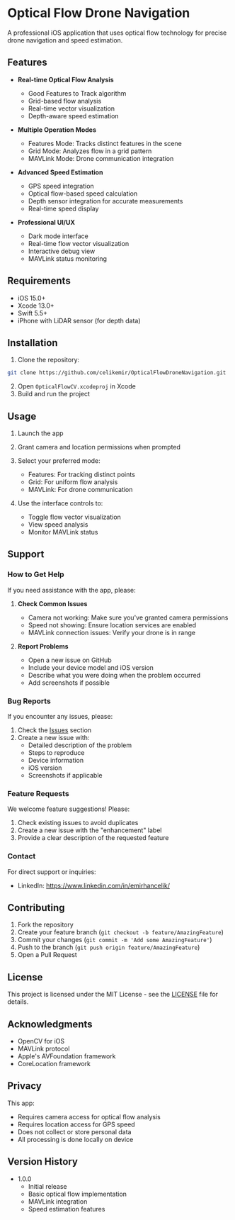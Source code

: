 # Optical Flow Drone Navigation

A professional iOS application that uses optical flow technology for precise drone navigation and speed estimation.

## Features

- **Real-time Optical Flow Analysis**
  - Good Features to Track algorithm
  - Grid-based flow analysis
  - Real-time vector visualization
  - Depth-aware speed estimation

- **Multiple Operation Modes**
  - Features Mode: Tracks distinct features in the scene
  - Grid Mode: Analyzes flow in a grid pattern
  - MAVLink Mode: Drone communication integration

- **Advanced Speed Estimation**
  - GPS speed integration
  - Optical flow-based speed calculation
  - Depth sensor integration for accurate measurements
  - Real-time speed display

- **Professional UI/UX**
  - Dark mode interface
  - Real-time flow vector visualization
  - Interactive debug view
  - MAVLink status monitoring

## Requirements

- iOS 15.0+
- Xcode 13.0+
- Swift 5.5+
- iPhone with LiDAR sensor (for depth data)

## Installation

1. Clone the repository:
```bash
git clone https://github.com/celikemir/OpticalFlowDroneNavigation.git
```

2. Open `OpticalFlowCV.xcodeproj` in Xcode
3. Build and run the project

## Usage

1. Launch the app
2. Grant camera and location permissions when prompted
3. Select your preferred mode:
   - Features: For tracking distinct points
   - Grid: For uniform flow analysis
   - MAVLink: For drone communication

4. Use the interface controls to:
   - Toggle flow vector visualization
   - View speed analysis
   - Monitor MAVLink status

## Support

### How to Get Help
If you need assistance with the app, please:

1. **Check Common Issues**
   - Camera not working: Make sure you've granted camera permissions
   - Speed not showing: Ensure location services are enabled
   - MAVLink connection issues: Verify your drone is in range

2. **Report Problems**
   - Open a new issue on GitHub
   - Include your device model and iOS version
   - Describe what you were doing when the problem occurred
   - Add screenshots if possible


### Bug Reports
If you encounter any issues, please:
1. Check the [Issues](https://github.com/celikemir/OpticalFlowDroneNavigation/issues) section
2. Create a new issue with:
   - Detailed description of the problem
   - Steps to reproduce
   - Device information
   - iOS version
   - Screenshots if applicable

### Feature Requests
We welcome feature suggestions! Please:
1. Check existing issues to avoid duplicates
2. Create a new issue with the "enhancement" label
3. Provide a clear description of the requested feature

### Contact
For direct support or inquiries:
- LinkedIn: https://www.linkedin.com/in/emirhancelik/

## Contributing

1. Fork the repository
2. Create your feature branch (`git checkout -b feature/AmazingFeature`)
3. Commit your changes (`git commit -m 'Add some AmazingFeature'`)
4. Push to the branch (`git push origin feature/AmazingFeature`)
5. Open a Pull Request

## License

This project is licensed under the MIT License - see the [LICENSE](LICENSE) file for details.

## Acknowledgments

- OpenCV for iOS
- MAVLink protocol
- Apple's AVFoundation framework
- CoreLocation framework

## Privacy

This app:
- Requires camera access for optical flow analysis
- Requires location access for GPS speed
- Does not collect or store personal data
- All processing is done locally on device

## Version History

- 1.0.0
  - Initial release
  - Basic optical flow implementation
  - MAVLink integration
  - Speed estimation features
